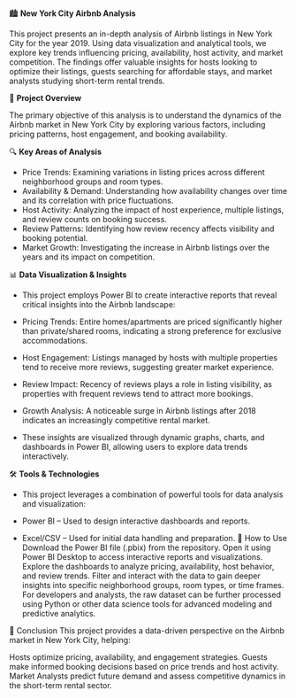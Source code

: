 🏙️ **New York City Airbnb Analysis**

This project presents an in-depth analysis of Airbnb listings in New York City for the year 2019. Using data visualization and analytical tools, we explore key trends influencing pricing, availability, host activity, and market competition. The findings offer valuable insights for hosts looking to optimize their listings, guests searching for affordable stays, and market analysts studying short-term rental trends.

📌 **Project Overview**

The primary objective of this analysis is to understand the dynamics of the Airbnb market in New York City by exploring various factors, including pricing patterns, host engagement, and booking availability.

🔍 **Key Areas of Analysis**

* Price Trends: Examining variations in listing prices across different neighborhood groups and room types.
* Availability & Demand: Understanding how availability changes over time and its correlation with price fluctuations.
* Host Activity: Analyzing the impact of host experience, multiple listings, and review counts on booking success.
* Review Patterns: Identifying how review recency affects visibility and booking potential.
* Market Growth: Investigating the increase in Airbnb listings over the years and its impact on competition.

📊 **Data Visualization & Insights**

* This project employs Power BI to create interactive reports that reveal critical insights into the Airbnb landscape:

* Pricing Trends: Entire homes/apartments are priced significantly higher than private/shared rooms, indicating a strong preference for exclusive accommodations.

* Host Engagement: Listings managed by hosts with multiple properties tend to receive more reviews, suggesting greater market experience.

* Review Impact: Recency of reviews plays a role in listing visibility, as properties with frequent reviews tend to attract more bookings.

* Growth Analysis: A noticeable surge in Airbnb listings after 2018 indicates an increasingly competitive rental market.

* These insights are visualized through dynamic graphs, charts, and dashboards in Power BI, allowing users to explore data trends interactively.

🛠️ **Tools & Technologies**

* This project leverages a combination of powerful tools for data analysis and visualization:

* Power BI – Used to design interactive dashboards and reports.

* Excel/CSV – Used for initial data handling and preparation.
🚀 How to Use
Download the Power BI file (.pbix) from the repository.
Open it using Power BI Desktop to access interactive reports and visualizations.
Explore the dashboards to analyze pricing, availability, host behavior, and review trends.
Filter and interact with the data to gain deeper insights into specific neighborhood groups, room types, or time frames.
For developers and analysts, the raw dataset can be further processed using Python or other data science tools for advanced modeling and predictive analytics.

📄 Conclusion
This project provides a data-driven perspective on the Airbnb market in New York City, helping:

Hosts optimize pricing, availability, and engagement strategies.
Guests make informed booking decisions based on price trends and host activity.
Market Analysts predict future demand and assess competitive dynamics in the short-term rental sector.
